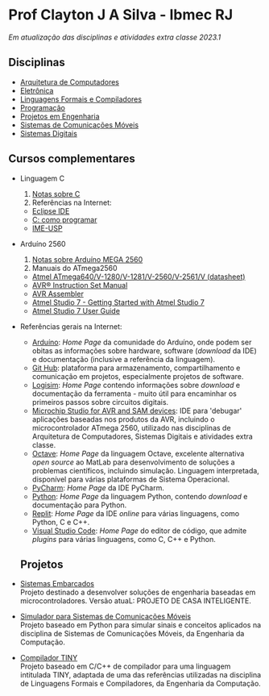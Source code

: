 # Prof Clayton J A Silva - Ibmec RJ
*Em atualização das disciplinas e atividades extra classe 2023.1*


## Disciplinas

* [Arquitetura de Computadores](https://github.com/claytonjasilva/claytonjasilva.github.io/blob/main/arq.md)  
* [Eletrônica](https://github.com/claytonjasilva/claytonjasilva.github.io/blob/main/eletronica.md)  
* [Linguagens Formais e Compiladores](https://github.com/claytonjasilva/claytonjasilva.github.io/blob/main/compiladores.md)
* [Programação](https://github.com/claytonjasilva/claytonjasilva.github.io/blob/main/progPython.md)
* [Projetos em Engenharia](https://github.com/claytonjasilva/claytonjasilva.github.io/blob/main/projetos.md)
* [Sistemas de Comunicações Móveis](https://github.com/claytonjasilva/claytonjasilva.github.io/blob/main/siscom.md)
* [Sistemas Digitais](https://github.com/claytonjasilva/claytonjasilva.github.io/blob/main/sisdig.md)

## Cursos complementares
* Linguagem C
  1. [Notas sobre C](https://github.com/claytonjasilva/claytonjasilva.github.io/blob/main/progC_aulas.md)
  2. Referências na Internet:
    * [Eclipse IDE](https://www.eclipse.org/downloads/)
    * [C: como programar](https://plataforma.bvirtual.com.br/Leitor/Publicacao/2660/pdf/0)
    * [IME-USP](https://www.ime.usp.br/~pf/algoritmos/index.html)  
* Arduíno 2560
  1. [Notas sobre Arduíno MEGA 2560](https://github.com/claytonjasilva/claytonjasilva.github.io/blob/main/arduino.md)
  2. Manuais do ATmega2560  
    * [Atmel ATmega640/V-1280/V-1281/V-2560/V-2561/V (datasheet)](https://ww1.microchip.com/downloads/en/devicedoc/atmel-2549-8-bit-avr-microcontroller-atmega640-1280-1281-2560-2561_datasheet.pdf)
    * [AVR&reg; Instruction Set Manual](https://ww1.microchip.com/downloads/en/DeviceDoc/AVR-Instruction-Set-Manual-DS40002198A.pdf)
    * [AVR Assembler](https://ww1.microchip.com/downloads/en/DeviceDoc/40001917A.pdf)
    * [Atmel Studio 7 - Getting Started with Atmel Studio 7](https://www.microchip.com/content/dam/mchp/documents/MCU08/ProductDocuments/UserGuides/Getting-Started-with-Microchip-Studio-DS50002712B.pdf)
    * [Atmel Studio 7 User Guide](https://ww1.microchip.com/downloads/en/DeviceDoc/Getting-Started-with-Atmel-Studio7.pdf)
* Referências gerais na Internet:
    * [Arduíno](https://www.arduino.cc/en/software): *Home Page* da comunidade do Arduíno, onde podem ser obitas as informações sobre
hardware, software (*download* da IDE) e documentação (inclusive a referência da linguagem).
    * [Git Hub](https://github.com/): plataforma para armazenamento, compartilhamento e comunicação em projetos, especialmente projetos de software. 
    * [Logisim](http://www.cburch.com/logisim/pt/index.html): *Home Page* contendo informações sobre *download* e documentação da ferramenta -
muito útil para encaminhar os primeiros passos sobre circuitos digitais.
    * [Microchip Studio for AVR and SAM devices](https://www.microchip.com/en-us/tools-resources/develop/microchip-studio): IDE para 'debugar' aplicações baseadas nos produtos da AVR, incluindo o microcontrolador ATmega 2560, utilizado nas disciplinas de Arquitetura de Computadores, Sistemas Digitais e atividades extra classe.
    * [Octave](https://octave.org/): *Home Page* da linguagem Octave, excelente alternativa *open source* ao MatLab para desenvolvimento de soluções a problemas científicos, incluindo simulação. Linguagem interpretada, disponível para várias plataformas de Sistema Operacional.
    * [PyCharm](https://www.jetbrains.com/pycharm/): *Home Page* da IDE PyCharm.
    * [Python](https://www.python.org/): *Home Page* da linguagem Python, contendo *download* e documentação para Python.
    * [Replit](https://replit.com/): *Home Page* da IDE *online* para várias linguagens, como Python, C e C++.
    * [Visual Studio Code](https://code.visualstudio.com/): *Home Page* do editor de código, que admite *plugins* para várias linguagens, como C, C++ e Python. 

  ## Projetos
* [Sistemas Embarcados](https://github.com/claytonjasilva/sistemas-embarcados)  
  Projeto destinado a desenvolver soluções de engenharia baseadas em microcontroladores. Versão atuaL: PROJETO DE CASA INTELIGENTE.
* [Simulador para Sistemas de Comunicações Móveis](https://github.com/claytonjasilva/simuladorSisCom)  
  Projeto baseado em Python para simular sinais e conceitos aplicados na disciplina de Sistemas de Comunicações Móveis, da Engenharia da Computação.
* [Compilador TINY](https://github.com/claytonjasilva/compiladorTINY)  
  Projeto baseado em C/C++ de compilador para uma linguagem intitulada TINY, adaptada de uma das referências utilizadas na disciplina de Linguagens Formais e Compiladores, da Engenharia da Computação.

  
